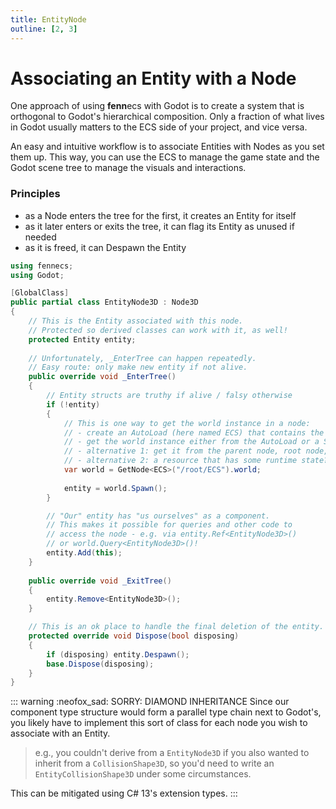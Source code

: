 ```yaml
---
title: EntityNode
outline: [2, 3]
---
```


# Associating an Entity with a Node
One approach of using **fenn**ecs with Godot is to create a system that is orthogonal to Godot's hierarchical composition. Only a fraction of what lives in Godot usually matters to the ECS side of your project, and vice versa.

An easy and intuitive workflow is to associate Entities with Nodes as you set them up. This way, you can use the ECS to manage the game state and the Godot scene tree to manage the visuals and interactions.

### Principles
- as a Node enters the tree for the first, it creates an Entity for itself
- as it later enters or exits the tree, it can flag its Entity as unused if needed
- as it is freed, it can Despawn the Entity



```csharp
using fennecs;
using Godot;

[GlobalClass]
public partial class EntityNode3D : Node3D
{
	// This is the Entity associated with this node.
	// Protected so derived classes can work with it, as well!
	protected Entity entity;
	
	// Unfortunately, _EnterTree can happen repeatedly.		
	// Easy route: only make new entity if not alive.
	public override void _EnterTree()
	{
		// Entity structs are truthy if alive / falsy otherwise
		if (!entity) 
		{
			// This is one way to get the world instance in a node:
			// - create an AutoLoad (here named ECS) that contains the world instance
			// - get the world instance either from the AutoLoad or a Singleton
			// - alternative 1: get it from the parent node, root node, export, etc.		
			// - alternative 2: a resource that has some runtime state?
			var world = GetNode<ECS>("/root/ECS").world;
			
			entity = world.Spawn();
		}

		// "Our" entity has "us ourselves" as a component.
		// This makes it possible for queries and other code to
		// access the node - e.g. via entity.Ref<EntityNode3D>()
		// or world.Query<EntityNode3D>()!
		entity.Add(this);
	}
	
	public override void _ExitTree()
	{
		entity.Remove<EntityNode3D>();
	}

	// This is an ok place to handle the final deletion of the entity.
	protected override void Dispose(bool disposing)
	{
		if (disposing) entity.Despawn();
		base.Dispose(disposing);
	}
}
```

::: warning :neofox_sad: SORRY: DIAMOND INHERITANCE
Since our component type structure would form a parallel type chain next to Godot's, you likely have to implement this sort of class for each node you wish to associate with an Entity.

> e.g., you couldn't derive from a `EntityNode3D` if you also wanted to inherit from a `CollisionShape3D`, so you'd need to write an `EntityCollisionShape3D` under some circumstances.

This can be mitigated using C# 13's extension types.
:::

